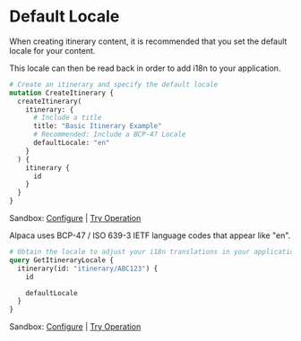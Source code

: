 [//]: # "Weight: 3"
[//]: # "TOC: false"
[//]: # "Layout: 1-col"

# Default Locale

When creating itinerary content, it is recommended that you set the default
locale for your content.

This locale can then be read back in order to add i18n to your application.

```graphql
# Create an itinerary and specify the default locale
mutation CreateItinerary {
  createItinerary(
    itinerary: {
      # Include a title
      title: "Basic Itinerary Example"
      # Recommended: Include a BCP-47 Locale
      defaultLocale: "en"
    }
  ) {
    itinerary {
      id
    }
  }
}
```

Sandbox: [Configure](/topics/graphql/Apollo%20Sandbox/) |
[Try Operation](https://studio.apollographql.com/sandbox/explorer?explorerURLState=N4IgJg9gxgrgtgUwHYBcQC4QGIAEBhAJwQEMUEdikcBLFapBA4ggTwqTBwGcAHBKagDM2KABbkwCQcRgAbFDlnRishAB0kcGClLUIVQiTIBJOgyascwDThxQipBKfqNmLABQ3bNM69borL28cXGMkKFkYSQocOhRVIO841QC1EAAhYi5qKBxnczccAFEAD2I4HgSQRNtcACV+CDhEDgQwALCIqPJiHHS8AAUAWgAWAHYcABllBKpgnElpORRpqBUEVJBkNMSAXy8ASkC521oXCzZrE+9qMD2vfaRdkF2gA)

<aside class="info">
  Alpaca uses BCP-47 / ISO 639-3 IETF language codes that appear like "en".
</aside>

```graphql
# Obtain the locale to adjust your i18n translations in your application
query GetItineraryLocale {
  itinerary(id: "itinerary/ABC123") {
    id

    defaultLocale
  }
}
```

Sandbox: [Configure](/topics/graphql/Apollo%20Sandbox/) |
[Try Operation](https://studio.apollographql.com/sandbox/explorer?explorerURLState=N4IgJg9gxgrgtgUwHYBcQC4QGIAEB5AIxQEMBLJHFACwRwBtpi7aUIdiwArGAZxRwCeEGACccpAIwAOCihHEkPOsRSkIi8RSGj2AB111SUFWqQAdJAEcYCEQJwBxBCgCSqpLeJ2AMo2Y5gCxxxd087AApSMHQcMxBSUPk7AHoAQQAhAGEJACYAZjiASgCg4PEwC1LgsAQAM2IYOhRfY2ZSgF8LdpB2oA)
